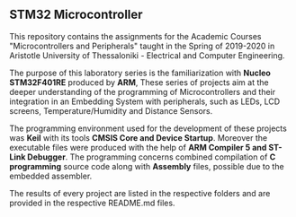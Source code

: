 ## STM32 Microcontroller

This repository contains the assignments for the Academic Courses "Microcontrollers and Peripherals" taught in the Spring of 2019-2020 in Aristotle University of Thessaloniki - Electrical and Computer Engineering.

The purpose of this laboratory series is the familiarization with **Nucleo STM32F401RE** produced by **ARM**, These series of projects aim at the deeper understanding of the programming of Microcontrollers and their integration in an Embedding System with peripherals, such as LEDs, LCD screens, Temperature/Humidity and Distance Sensors.

The programming environment used for the development of these projects was **Keil** with its tools **CMSIS Core and Device Startup**. Moreover the executable files were produced with the help of **ARM Compiler 5 and ST-Link Debugger**. The programming concerns combined compilation of **C programming** source code along with **Assembly** files, possible due to the embedded assembler.

The results of every project are listed in the respective folders and are provided in the respective README.md files.

